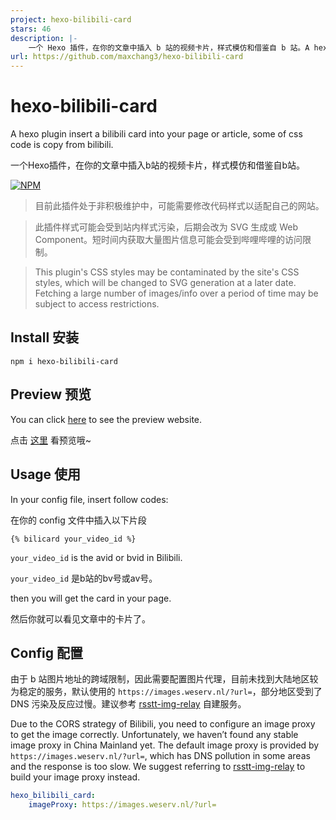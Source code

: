 ```yaml
---
project: hexo-bilibili-card
stars: 46
description: |-
    一个 Hexo 插件，在你的文章中插入 b 站的视频卡片，样式模仿和借鉴自 b 站。A hexo plugin insert a bilibili card into your page or article.
url: https://github.com/maxchang3/hexo-bilibili-card
---
```


# hexo-bilibili-card

A hexo plugin insert a bilibili card into your page or article, some of css code is copy from bilibili.

一个Hexo插件，在你的文章中插入b站的视频卡片，样式模仿和借鉴自b站。

[![NPM](https://nodei.co/npm/hexo-bilibili-card.png)](https://nodei.co/npm/hexo-bilibili-card/)

> 目前此插件处于非积极维护中，可能需要修改代码样式以适配自己的网站。

> 此插件样式可能会受到站内样式污染，后期会改为 SVG 生成或 Web Component。短时间内获取大量图片信息可能会受到哔哩哔哩的访问限制。

> This plugin's CSS styles may be contaminated by the site's CSS styles, which will be changed to SVG generation at a later date. Fetching a large number of images/info over a period of time may be subject to access restrictions.


## Install 安装

```npm i hexo-bilibili-card```

## Preview 预览

You can click [here](https://zhangmaimai.com/2021/02/05/some-tests/) to see the preview website.

点击 [这里](https://zhangmaimai.com/2021/02/05/some-tests/) 看预览哦~

## Usage 使用

In your config file, insert follow codes:

在你的 config 文件中插入以下片段

```
{% bilicard your_video_id %}
```
`your_video_id` is the avid or bvid in Bilibili.

`your_video_id` 是b站的bv号或av号。

then you will get the card in your page.

然后你就可以看见文章中的卡片了。


## Config 配置

由于 b 站图片地址的跨域限制，因此需要配置图片代理，目前未找到大陆地区较为稳定的服务，默认使用的 `https://images.weserv.nl/?url=`，部分地区受到了 DNS 污染及反应过慢。建议参考 [rsstt-img-relay](https://github.com/Rongronggg9/rsstt-img-relay) 自建服务。

Due to the CORS strategy of Bilibili, you need to configure an image proxy to get the image correctly. Unfortunately, we haven’t found any stable image proxy in China Mainland yet. The default image proxy is provided by `https://images.weserv.nl/?url=`, which has DNS pollution in some areas and the response is too slow. We suggest referring to [rsstt-img-relay](https://github.com/Rongronggg9/rsstt-img-relay) to build your image proxy instead.

```yaml
hexo_bilibili_card:
    imageProxy: https://images.weserv.nl/?url=
```

